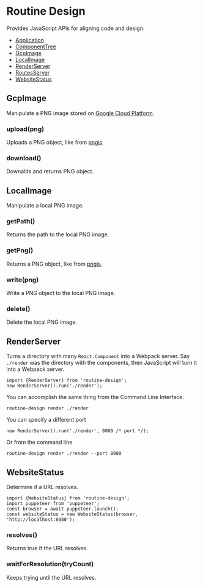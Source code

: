 # Routine Design

Provides JavaScript APIs for aligning code and design.

* [Application](./application/README.md)
* [ComponentTree](./component-tree/README.md)
* [GcpImage](#gcpimage)
* [LocalImage](#localimage)
* [RenderServer](#renderserver)
* [RoutesServer](./routes-server/README.md)
* [WebsiteStatus](#websitestatus)

## GcpImage

Manipulate a PNG image stored on [Google Cloud Platform](https://cloud.google.com/). 

### upload(png)

Uploads a PNG object, like from [pngjs](https://www.npmjs.com/package/pngjs).

### download()

Downalds and returns PNG object.

## LocalImage

Manipulate a local PNG image. 

### getPath()

Returns the path to the local PNG image.

### getPng()

Returns a PNG object, like from [pngjs](https://www.npmjs.com/package/pngjs).

### write(png)

Write a PNG object to the local PNG image.

### delete()

Delete the local PNG image.

## RenderServer

Turns a directory with many `React.Component` into a Webpack server. Say `./render` was the directory with the components, then JavaScript will turn it into a Webpack server.
```
import {RenderServer} from 'routine-design';
new RenderServer().run('./render');
```

You can accomplish the same thing from the Command Line Interface. 
```
routine-design render ./render
```

You can specify a different port
```
new RenderServer().run('./render', 8080 /* port */);
```

Or from the command line 
```
routine-design render ./render --port 8080
```

## WebsiteStatus

Determine if a URL resolves.

```
import {WebsiteStatus} from 'routine-design';
import puppeteer from 'puppeteer';
const browser = await puppeteer.launch();
const websiteStatus = new WebsiteStatus(browser, 'http://localhost:8080');
```

### resolves()

Returns true if the URL resolves.

### waitForResolution(tryCount)

Keeps trying until the URL resolves. 
